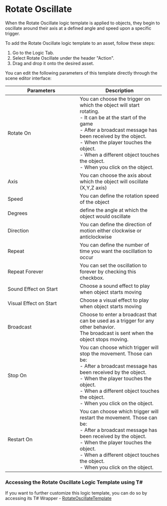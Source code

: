 # Rotate Oscillate

When the Rotate Oscillate logic template is applied to objects, they begin to oscillate around their axis at a defined angle and speed upon a specific trigger.

To add the Rotate Oscillate logic template to an asset, follow these steps:

1. Go to the Logic Tab.
2. Select Rotate Oscillate under the header "Action".
3. Drag and drop it onto the desired asset.

You can edit the following parameters of this template directly through the scene editor interface:

<table><thead><tr><th width="216">Parameters</th><th>Description</th></tr></thead><tbody><tr><td>Rotate On</td><td>You can choose the trigger on which the object will start rotating.<br>- It can be at the start of the game<br>- After a broadcast message has been received by the object.<br>- When the player touches the object.<br>- When a different object touches the object.<br>- When you click on the object.<br></td></tr><tr><td>Axis</td><td>You can choose the axis about which the object will oscillate (X,Y,Z axis)</td></tr><tr><td>Speed</td><td>You can define the rotation speed of the object</td></tr><tr><td>Degrees</td><td>define the angle at which the object would oscillate </td></tr><tr><td>Direction</td><td>You can define the direction of motion either clockwise or anticlockwise</td></tr><tr><td>Repeat</td><td>You can define the number of time you want the oscillation to occur</td></tr><tr><td>Repeat Forever </td><td>You can set the oscillation to forever by checking this checkbox.</td></tr><tr><td>Sound Effect on Start</td><td>Choose a sound effect to play when object starts moving</td></tr><tr><td>Visual Effect on Start</td><td>Choose a visual effect to play when object starts moving</td></tr><tr><td>Broadcast </td><td>Choose to enter a broadcast that can be used as a trigger for any other behavior. <br>The broadcast is sent when the object stops moving.</td></tr><tr><td>Stop On</td><td>You can choose which trigger will stop the movement. Those can be:<br>- After a broadcast message has been received by the object.<br>- When the player touches the object.<br>- When a different object touches the object.<br>- When you click on the object.</td></tr><tr><td>Restart On</td><td>You can choose which trigger will restart the movement. Those can be:<br>- After a broadcast message has been received by the object.<br>- When the player touches the object.<br>- When a different object touches the object.<br>- When you click on the object.</td></tr></tbody></table>

### Accessing the Rotate Oscillate Logic Template using T\#

If you want to further customize this logic template, you can do so by accessing its T# Wrapper - [RotateOscillateTemplate](../../coding-using-t/t-logic-template-wrappers.md#rotateoscillatetemplate)
